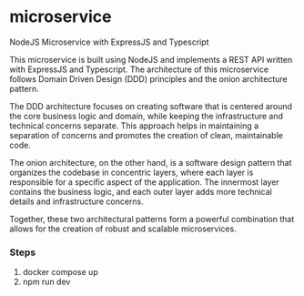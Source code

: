 # microservice

NodeJS Microservice with ExpressJS and Typescript

This microservice is built using NodeJS and implements a REST API written with ExpressJS and Typescript. The architecture of this microservice follows Domain Driven Design (DDD) principles and the onion architecture pattern.

The DDD architecture focuses on creating software that is centered around the core business logic and domain, while keeping the infrastructure and technical concerns separate. This approach helps in maintaining a separation of concerns and promotes the creation of clean, maintainable code.

The onion architecture, on the other hand, is a software design pattern that organizes the codebase in concentric layers, where each layer is responsible for a specific aspect of the application. The innermost layer contains the business logic, and each outer layer adds more technical details and infrastructure concerns.

Together, these two architectural patterns form a powerful combination that allows for the creation of robust and scalable microservices.

### Steps

1. docker compose up
2. npm run dev
